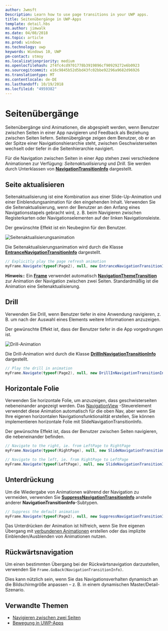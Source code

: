 ```yaml
---
author: Jwmsft
Description: Learn how to use page transitions in your UWP apps.
title: Seitenübergänge in UWP-Apps
template: detail.hbs
ms.author: jimwalk
ms.date: 04/08/2018
ms.topic: article
ms.prod: windows
ms.technology: uwp
keywords: Windows 10, UWP
pm-contact: stmoy
ms.localizationpriority: medium
ms.openlocfilehash: 2f4fc4cd9701778b3919896cf90929272e6b0923
ms.sourcegitcommit: e16c9845b52d5bd43fc02bbe92296a9682d96926
ms.translationtype: MT
ms.contentlocale: de-DE
ms.lasthandoff: 10/19/2018
ms.locfileid: "4959382"
---
```

# <a name="page-transitions"></a>Seitenübergänge

Seitenübergänge sind Animationen, die abgespielt werden, wenn Benutzer zwischen Seiten in einer App navigieren und Feedback als Beziehung zwischen Seiten liefern. Seitenübergänge zeigen dem Benutzer, ob er an der Spitze einer Navigationshierarchie steht, zwischen Geschwisterseiten wechselt oder tiefer in die Seitenhierarchie navigiert.

Für die Navigation zwischen Seiten in einer App stehen zwei verschiedene Animationen zur Verfügung: *Seitenaktualisierung* und *Drill*. Sie werden durch Unterklassen von [**NavigationTransitionInfo**](https://docs.microsoft.com/uwp/api/windows.ui.xaml.media.animation.navigationtransitioninfo) dargestellt.

## <a name="page-refresh"></a>Seite aktualisieren

Seitenaktualisierung ist eine Kombination aus einer Slide-Up-Animation und einer Einblendungsanimation für den eingehenden Inhalt. Verwenden Sie die Seitenaktualisierung, wenn der Benutzer an den Anfang eines Navigationsstapels gebracht wird, z. B. beim Navigieren zwischen Registerkarten oder Navigationselementen auf der linken Navigationsleiste.

Der gewünschte Effekt ist ein Neubeginn für den Benutzer.

![Seitenaktualisierungsanimation](images/page-refresh.gif)

Die Seitenaktualisierungsanimation wird durch die Klasse [**EntranceNavigationTransitionInfo**](https://docs.microsoft.com/uwp/api/windows.ui.xaml.media.animation.entrancenavigationtransitioninfo) dargestellt.

```csharp
// Explicitly play the page refresh animation
myFrame.Navigate(typeof(Page2), null, new EntranceNavigationTransitionInfo());

```

**Hinweis:**: Ein [**Frame**](https://docs.microsoft.com/uwp/api/windows.ui.xaml.controls.frame) verwendet automatisch [**NavigationThemeTransition**](https://docs.microsoft.com/uwp/api/windows.ui.xaml.media.animation.navigationthemetransition) zur Animation der Navigation zwischen zwei Seiten. Standardmäßig ist die Animation eine Seitenaktualisierung.

## <a name="drill"></a>Drill

Verwenden Sie Drill, wenn Benutzer tiefer in eine Anwendung navigieren, z. B. um nach der Auswahl eines Elements weitere Informationen anzuzeigen.

Der gewünschte Effekt ist, dass der Benutzer tiefer in die App vorgedrungen ist.

![Drill-Animation](images/drill.gif)

Die Drill-Animation wird durch die Klasse [**DrillInNavigationTransitionInfo**](https://docs.microsoft.com/uwp/api/windows.ui.xaml.media.animation.drillinnavigationtransitioninfo) dargestellt.

```csharp
// Play the drill in animation
myFrame.Navigate(typeof(Page2), null, new DrillInNavigationTransitionInfo());
```

## <a name="horizontal-slide"></a>Horizontale Folie

Verwenden Sie horizontale Folie, um anzuzeigen, dass geschwisterseiten nebeneinander angezeigt werden. Das [NavigationView](../controls-and-patterns/navigationview.md) -Steuerelement verwendet diese Animation automatisch für die oben Nav, aber wenn Sie Ihre eigenen horizontalen Navigationsfunktionalität erstellen, Sie können implementieren horizontale Folie mit SlideNavigationTransitionInfo.

Der gewünschte Effekt ist, dass der Benutzer zwischen Seiten navigieren, die nebeneinander befinden. 

```csharp
// Navigate to the right, ie. from LeftPage to RightPage
myFrame.Navigate(typeof(RightPage), null, new SlideNavigationTransitionInfo() { SlideNavigationTransitionEffect.FromRight } );

// Navigate to the left, ie. from RightPage to LeftPage
myFrame.Navigate(typeof(LeftPage), null, new SlideNavigationTransitionInfo() { SlideNavigationTransitionEffect.FromLeft } );
```

## <a name="suppress"></a>Unterdrückung

Um die Wiedergabe von Animationen während der Navigation zu vermeiden, verwenden Sie [**SuppressNavigationTransitionInfo**](https://docs.microsoft.com/uwp/api/windows.ui.xaml.media.animation.suppressnavigationtransitioninfo) anstelle anderer **NavigationTransitionInfo**-Subtypen.

```csharp
// Suppress the default animation
myFrame.Navigate(typeof(Page2), null, new SuppressNavigationTransitionInfo());
```

Das Unterdrücken der Animation ist hilfreich, wenn Sie Ihre eigenen Übergang mit [verbundenen Animationen](connected-animation.md) erstellen oder das implizite Einblenden/Ausblenden von Animationen nutzen.

## <a name="backwards-navigation"></a>Rückwärtsnavigation

Um einen bestimmten Übergang bei der Rückwärtsnavigation darzustellen, verwenden Sie `Frame.GoBack(NavigationTransitionInfo)`.

Dies kann nützlich sein, wenn Sie das Navigationsverhalten dynamisch an die Bildschirmgröße anpassen – z. B. in einem dynamischen Master/Detail-Szenario.

## <a name="related-topics"></a>Verwandte Themen

- [Navigieren zwischen zwei Seiten](../basics/navigate-between-two-pages.md)
- [Bewegung in UWP-Apps](index.md)
